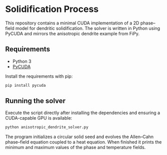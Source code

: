 # Solidification Process

This repository contains a minimal CUDA implementation of a 2D phase–field model for dendritic solidification. The solver is written in Python using PyCUDA and mirrors the anisotropic dendrite example from FiPy.

## Requirements
- Python 3
- [PyCUDA](https://documen.tician.de/pycuda/)

Install the requirements with pip:

```bash
pip install pycuda
```

## Running the solver
Execute the script directly after installing the dependencies and ensuring a CUDA-capable GPU is available:

```bash
python anisotropic_dendrite_solver.py
```

The program initializes a circular solid seed and evolves the Allen–Cahn phase–field equation coupled to a heat equation. When finished it prints the minimum and maximum values of the phase and temperature fields.
